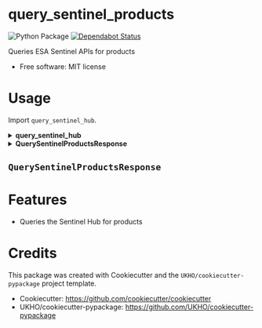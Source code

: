# query_sentinel_products

![Python Package](https://github.com/UKHO/query_sentinel_products/workflows/Python%20package/badge.svg)
[![Dependabot Status](https://api.dependabot.com/badges/status?host=github&repo=UKHO/query_sentinel_products&identifier=304287716)](https://dependabot.com)

Queries ESA Sentinel APIs for products


* Free software: MIT license

# Usage
Import `query_sentinel_hub`.

<details>
<summary><strong>query_sentinel_hub</strong></summary>

<p>

**Positional arguments:**

* `sentinel_product_request` (_SentinelProductRequest_)

    Request object containing the details of the query. You can use the builder to
    construct

**Keyword arguments:**

* `log_level` (_int_)

    Level for which to log at use `logging` to define correct level

**Returns:** [_QuerySentinelProductsResponse_](#QuerySentinelProductsResponse) object
</p>
</details>

<details id="QuerySentinelProductsResponse">
<summary><strong>QuerySentinelProductsResponse</strong></summary>

<p>

Represents the result from the Sentinel Hub API

Can be interacted with as an object or in a more functional style using
the 'on' methods.

#### Properties

* `status_code` (_Optional[int]_)

    The HTTP Status code representing the outcome of the query

* `data` (_Optional[Dict[str, Any]]_)

    The resulting data from the Sentinel Hub

* `error` (_Optional[BaseException]_)

    An error object if there was an error or exception raised

* `success` (_bool_)

    Whether or not the query was successful

* `tuple` (QuerySentinelProductsResponseTuple)

    Converts the result into a named tuple so that it can be
    easily consumed.

#### Methods

<details>
<summary>Method detail</summary>

<p>

##### `raise_error`

If encountered an error raise so not

Situations this would be useful:

- Prevent exceptions being swallowed
- You prefer to handle exception rather than checking if value is None

**Returns**: _None_

**Raises**: Error that was encountered when querying the API
</p>
</details>
</p>
</details>



## `QuerySentinelProductsResponse`

# Features

* Queries the Sentinel Hub for products

# Credits

This package was created with Cookiecutter and the `UKHO/cookiecutter-pypackage` project template.

* Cookiecutter: https://github.com/cookiecutter/cookiecutter
* UKHO/cookiecutter-pypackage: https://github.com/UKHO/cookiecutter-pypackage
